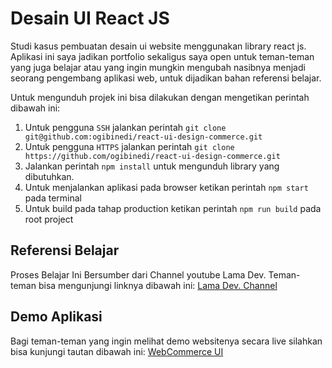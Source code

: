 # Desain UI React JS

Studi kasus pembuatan desain ui website menggunakan library react js. Aplikasi ini saya jadikan portfolio sekaligus saya open untuk teman-teman yang juga belajar atau yang ingin mungkin mengubah nasibnya menjadi seorang pengembang aplikasi web, untuk dijadikan bahan referensi belajar.

Untuk mengunduh projek ini bisa dilakukan dengan mengetikan perintah dibawah ini:

1.  Untuk pengguna ``SSH`` jalankan perintah ``git clone git@github.com:ogibinedi/react-ui-design-commerce.git``
2.  Untuk pengguna ``HTTPS`` jalankan perintah ``git clone https://github.com/ogibinedi/react-ui-design-commerce.git``
3.  Jalankan perintah ``npm install`` untuk mengunduh library yang dibutuhkan.
4.  Untuk menjalankan aplikasi pada browser ketikan perintah ``npm start`` pada terminal
5.  Untuk build pada tahap production ketikan perintah ``npm run build`` pada root project

## Referensi Belajar 

Proses Belajar Ini Bersumber dari Channel youtube Lama Dev. Teman-teman bisa mengunjungi linknya dibawah ini:
[Lama Dev. Channel](https://www.youtube.com/watch?v=c1xTDSIXit8&list=PLj-4DlPRT48mxPG8TAXOH4qqQ1ijuERO4)

## Demo Aplikasi

Bagi teman-teman yang ingin melihat demo websitenya secara live silahkan bisa kunjungi tautan dibawah ini:
[WebCommerce UI](https://demouireactapp.netlify.app/)